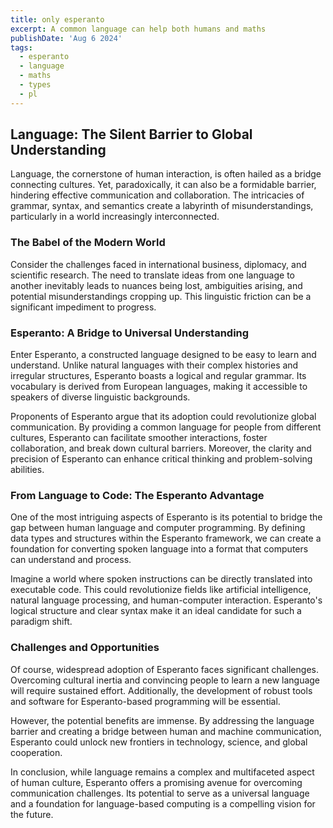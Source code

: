 ```yaml
---
title: only esperanto
excerpt: A common language can help both humans and maths
publishDate: 'Aug 6 2024'
tags:
  - esperanto
  - language
  - maths
  - types
  - pl
---
```


## Language: The Silent Barrier to Global Understanding

Language, the cornerstone of human interaction, is often hailed as a bridge connecting cultures. Yet, paradoxically, it can also be a formidable barrier, hindering effective communication and collaboration. The intricacies of grammar, syntax, and semantics create a labyrinth of misunderstandings, particularly in a world increasingly interconnected.

### The Babel of the Modern World

Consider the challenges faced in international business, diplomacy, and scientific research. The need to translate ideas from one language to another inevitably leads to nuances being lost, ambiguities arising, and potential misunderstandings cropping up. This linguistic friction can be a significant impediment to progress.

### Esperanto: A Bridge to Universal Understanding

Enter Esperanto, a constructed language designed to be easy to learn and understand. Unlike natural languages with their complex histories and irregular structures, Esperanto boasts a logical and regular grammar. Its vocabulary is derived from European languages, making it accessible to speakers of diverse linguistic backgrounds.

Proponents of Esperanto argue that its adoption could revolutionize global communication. By providing a common language for people from different cultures, Esperanto can facilitate smoother interactions, foster collaboration, and break down cultural barriers. Moreover, the clarity and precision of Esperanto can enhance critical thinking and problem-solving abilities.

### From Language to Code: The Esperanto Advantage

One of the most intriguing aspects of Esperanto is its potential to bridge the gap between human language and computer programming. By defining data types and structures within the Esperanto framework, we can create a foundation for converting spoken language into a format that computers can understand and process.

Imagine a world where spoken instructions can be directly translated into executable code. This could revolutionize fields like artificial intelligence, natural language processing, and human-computer interaction. Esperanto's logical structure and clear syntax make it an ideal candidate for such a paradigm shift.

### Challenges and Opportunities

Of course, widespread adoption of Esperanto faces significant challenges. Overcoming cultural inertia and convincing people to learn a new language will require sustained effort. Additionally, the development of robust tools and software for Esperanto-based programming will be essential.

However, the potential benefits are immense. By addressing the language barrier and creating a bridge between human and machine communication, Esperanto could unlock new frontiers in technology, science, and global cooperation.

In conclusion, while language remains a complex and multifaceted aspect of human culture, Esperanto offers a promising avenue for overcoming communication challenges. Its potential to serve as a universal language and a foundation for language-based computing is a compelling vision for the future.
